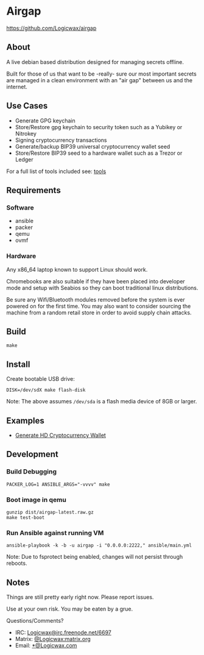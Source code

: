 # Airgap #

<https://github.com/Logicwax/airgap>

## About ##

A live debian based distribution designed for managing secrets offline.

Built for those of us that want to be -really- sure our most important secrets
are managed in a clean environment with an "air gap" between us and the
internet.

## Use Cases ##

- Generate GPG keychain
- Store/Restore gpg keychain to security token such as a Yubikey or Nitrokey
- Signing cryptocurrency transactions
- Generate/backup BIP39 universal cryptocurrency wallet seed
- Store/Restore BIP39 seed to a hardware wallet such as a Trezor or Ledger

For a full list of tools included see: [tools](docs/tools.md)

## Requirements ##

### Software ###

* ansible
* packer
* qemu
* ovmf

### Hardware ###

Any x86_64 laptop known to support Linux should work.

Chromebooks are also suitable if they have been placed into developer mode
and setup with Seabios so they can boot traditional linux distributions.

Be sure any Wifi/Bluetooth modules removed before the system is ever powered
on for the first time. You may also want to consider sourcing the machine
from a random retail store in order to avoid supply chain attacks.

## Build ##

```
make
```

## Install ##

Create bootable USB drive:
```
DISK=/dev/sdX make flash-disk
```

Note: The above assumes `/dev/sda` is a flash media device of 8GB or larger.

## Examples ##

* [Generate HD Cryptocurrency Wallet](docs/HD-Cryptocurrency-Wallet.md)

## Development ##

### Build Debugging

```
PACKER_LOG=1 ANSIBLE_ARGS="-vvvv" make
```

### Boot image in qemu

```
gunzip dist/airgap-latest.raw.gz
make test-boot
```

### Run Ansible against running VM

```
ansible-playbook -k -b -u airgap -i "0.0.0.0:2222," ansible/main.yml
```

Note: Due to fsprotect being enabled, changes will not persist through reboots.

## Notes ##

  Things are still pretty early right now. Please report issues.

  Use at your own risk. You may be eaten by a grue.

  Questions/Comments?

  - IRC: [Logicwax@irc.freenode.net/6697]()
  - Matrix: [@Logicwax:matrix.org]()
  - Email: [*@Logicwax.com](mailto://*@Logicwax.com)
